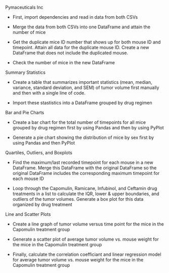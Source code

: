 Pymaceuticals Inc

* First, import dependencies and read in data from both CSVs

* Merge the data from both CSVs into one DataFrame and attain the number of mice

* Get the duplicate mice ID number that shows up for both mouse ID and timepoint. Attain all data for the duplicate mouse ID. Create a new DataFrame that does not include the duplicated mouse. 

* Check the number of mice in the new DataFrame

Summary Statistics

* Create a table that summarizes important statistics (mean, median, variance, standard deviation, and SEM) of tumor volume first manually and then with a single line of code.

* Import these stastistics into a DataFrame grouped by drug regimen

Bar and Pie Charts

* Create a bar chart for the total number of timepoints for all mice grouped by drug regimen first by using Pandas and then by using PyPlot

* Generate a pie chart showing the distribution of mice by sex first by using Pandas and then PyPlot

Quartiles, Outliers, and Boxplots

* Find the maximum/last recorded timepoint for each mouse in a new DataFrame. Merge this DataFrame with the original DataFrame so the original DataFrame includes the corresponding maximum timepoint for each mouse ID

* Loop through the Capomulin, Ramicane, Infubinol, and Ceftamin drug treatments in a list to calculate the IQR, lower & upper boundaries, and outliers of the tumor volumes. Generate a box plot for this data organized by drug treatment

Line and Scatter Plots

* Create a line graph of tumor volume versus time point for the mice in the Capomulin treatment group

* Generate a scatter plot of average tumor volume vs. mouse weight for the mice in the Capomulin treatment group

* Finally, calculate the correlation coefficiant and linear regression model for average tumor volume vs. mouse weight for the mice in the Capomulin treatment group


 

